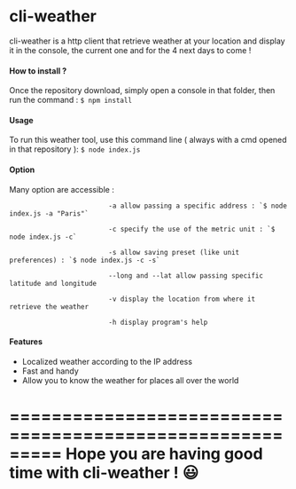 # cli-weather

cli-weather is a http client that retrieve weather at your location and display it in the console, the current one and for the 4 next days to come !

#### How to install ?

Once the repository download, simply open a console in that folder, then run the command : `$ npm install`

#### Usage

To run this weather tool, use this command line ( always with a cmd opened in that repository ): `$ node index.js`

#### Option

Many option are accessible :

                             -a allow passing a specific address : `$ node index.js -a "Paris"`

                             -c specify the use of the metric unit : `$ node index.js -c`

                             -s allow saving preset (like unit preferences) : `$ node index.js -c -s`

                             --long and --lat allow passing specific latitude and longitude

                             -v display the location from where it retrieve the weather

                             -h display program's help

#### Features

* Localized weather according to the IP address
* Fast and handy
* Allow you to know the weather for places all over the world

=========================================================
Hope you are having good time with cli-weather ! :smiley:
=========================================================
